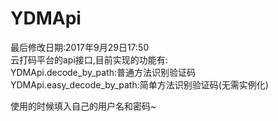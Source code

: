 # YDMApi

最后修改日期:2017年9月29日17:50  
云打码平台的api接口,目前实现的功能有:  
YDMApi.decode_by_path:普通方法识别验证码  
YDMApi.easy_decode_by_path:简单方法识别验证码(无需实例化)


使用的时候填入自己的用户名和密码~
